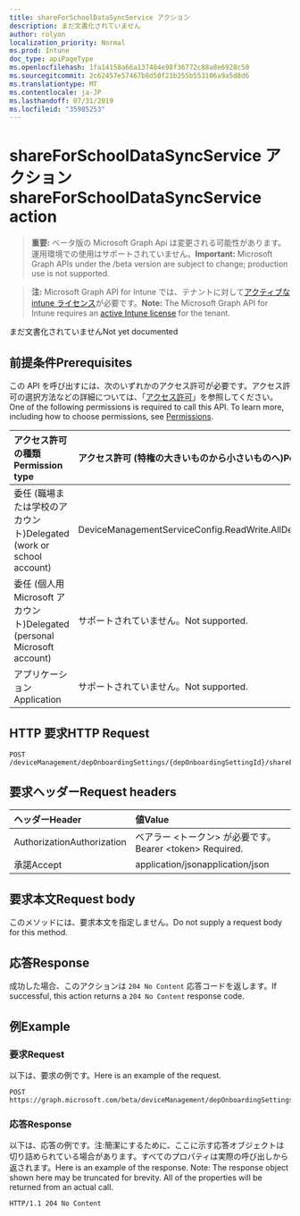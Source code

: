 ```yaml
---
title: shareForSchoolDataSyncService アクション
description: まだ文書化されていません
author: rolyon
localization_priority: Normal
ms.prod: Intune
doc_type: apiPageType
ms.openlocfilehash: 1fa14158a66a137484e98f36772c88a8e6928c50
ms.sourcegitcommit: 2c62457e57467b8d50f21b255b553106a9a5d8d6
ms.translationtype: MT
ms.contentlocale: ja-JP
ms.lasthandoff: 07/31/2019
ms.locfileid: "35985253"
---
```

# <a name="shareforschooldatasyncservice-action"></a><span data-ttu-id="dbdd6-103">shareForSchoolDataSyncService アクション</span><span class="sxs-lookup"><span data-stu-id="dbdd6-103">shareForSchoolDataSyncService action</span></span>

> <span data-ttu-id="dbdd6-104">**重要:** ベータ版の Microsoft Graph Api は変更される可能性があります。運用環境での使用はサポートされていません。</span><span class="sxs-lookup"><span data-stu-id="dbdd6-104">**Important:** Microsoft Graph APIs under the /beta version are subject to change; production use is not supported.</span></span>

> <span data-ttu-id="dbdd6-105">**注:** Microsoft Graph API for Intune では、テナントに対して[アクティブな intune ライセンス](https://go.microsoft.com/fwlink/?linkid=839381)が必要です。</span><span class="sxs-lookup"><span data-stu-id="dbdd6-105">**Note:** The Microsoft Graph API for Intune requires an [active Intune license](https://go.microsoft.com/fwlink/?linkid=839381) for the tenant.</span></span>

<span data-ttu-id="dbdd6-106">まだ文書化されていません</span><span class="sxs-lookup"><span data-stu-id="dbdd6-106">Not yet documented</span></span>

## <a name="prerequisites"></a><span data-ttu-id="dbdd6-107">前提条件</span><span class="sxs-lookup"><span data-stu-id="dbdd6-107">Prerequisites</span></span>
<span data-ttu-id="dbdd6-p101">この API を呼び出すには、次のいずれかのアクセス許可が必要です。アクセス許可の選択方法などの詳細については、「[アクセス許可](/graph/permissions-reference)」を参照してください。</span><span class="sxs-lookup"><span data-stu-id="dbdd6-p101">One of the following permissions is required to call this API. To learn more, including how to choose permissions, see [Permissions](/graph/permissions-reference).</span></span>

|<span data-ttu-id="dbdd6-110">アクセス許可の種類</span><span class="sxs-lookup"><span data-stu-id="dbdd6-110">Permission type</span></span>|<span data-ttu-id="dbdd6-111">アクセス許可 (特権の大きいものから小さいものへ)</span><span class="sxs-lookup"><span data-stu-id="dbdd6-111">Permissions (from most to least privileged)</span></span>|
|:---|:---|
|<span data-ttu-id="dbdd6-112">委任 (職場または学校のアカウント)</span><span class="sxs-lookup"><span data-stu-id="dbdd6-112">Delegated (work or school account)</span></span>|<span data-ttu-id="dbdd6-113">DeviceManagementServiceConfig.ReadWrite.All</span><span class="sxs-lookup"><span data-stu-id="dbdd6-113">DeviceManagementServiceConfig.ReadWrite.All</span></span>|
|<span data-ttu-id="dbdd6-114">委任 (個人用 Microsoft アカウント)</span><span class="sxs-lookup"><span data-stu-id="dbdd6-114">Delegated (personal Microsoft account)</span></span>|<span data-ttu-id="dbdd6-115">サポートされていません。</span><span class="sxs-lookup"><span data-stu-id="dbdd6-115">Not supported.</span></span>|
|<span data-ttu-id="dbdd6-116">アプリケーション</span><span class="sxs-lookup"><span data-stu-id="dbdd6-116">Application</span></span>|<span data-ttu-id="dbdd6-117">サポートされていません。</span><span class="sxs-lookup"><span data-stu-id="dbdd6-117">Not supported.</span></span>|

## <a name="http-request"></a><span data-ttu-id="dbdd6-118">HTTP 要求</span><span class="sxs-lookup"><span data-stu-id="dbdd6-118">HTTP Request</span></span>
<!-- {
  "blockType": "ignored"
}
-->
``` http
POST /deviceManagement/depOnboardingSettings/{depOnboardingSettingId}/shareForSchoolDataSyncService
```

## <a name="request-headers"></a><span data-ttu-id="dbdd6-119">要求ヘッダー</span><span class="sxs-lookup"><span data-stu-id="dbdd6-119">Request headers</span></span>
|<span data-ttu-id="dbdd6-120">ヘッダー</span><span class="sxs-lookup"><span data-stu-id="dbdd6-120">Header</span></span>|<span data-ttu-id="dbdd6-121">値</span><span class="sxs-lookup"><span data-stu-id="dbdd6-121">Value</span></span>|
|:---|:---|
|<span data-ttu-id="dbdd6-122">Authorization</span><span class="sxs-lookup"><span data-stu-id="dbdd6-122">Authorization</span></span>|<span data-ttu-id="dbdd6-123">ベアラー &lt;トークン&gt; が必要です。</span><span class="sxs-lookup"><span data-stu-id="dbdd6-123">Bearer &lt;token&gt; Required.</span></span>|
|<span data-ttu-id="dbdd6-124">承諾</span><span class="sxs-lookup"><span data-stu-id="dbdd6-124">Accept</span></span>|<span data-ttu-id="dbdd6-125">application/json</span><span class="sxs-lookup"><span data-stu-id="dbdd6-125">application/json</span></span>|

## <a name="request-body"></a><span data-ttu-id="dbdd6-126">要求本文</span><span class="sxs-lookup"><span data-stu-id="dbdd6-126">Request body</span></span>
<span data-ttu-id="dbdd6-127">このメソッドには、要求本文を指定しません。</span><span class="sxs-lookup"><span data-stu-id="dbdd6-127">Do not supply a request body for this method.</span></span>

## <a name="response"></a><span data-ttu-id="dbdd6-128">応答</span><span class="sxs-lookup"><span data-stu-id="dbdd6-128">Response</span></span>
<span data-ttu-id="dbdd6-129">成功した場合、このアクションは `204 No Content` 応答コードを返します。</span><span class="sxs-lookup"><span data-stu-id="dbdd6-129">If successful, this action returns a `204 No Content` response code.</span></span>

## <a name="example"></a><span data-ttu-id="dbdd6-130">例</span><span class="sxs-lookup"><span data-stu-id="dbdd6-130">Example</span></span>

### <a name="request"></a><span data-ttu-id="dbdd6-131">要求</span><span class="sxs-lookup"><span data-stu-id="dbdd6-131">Request</span></span>
<span data-ttu-id="dbdd6-132">以下は、要求の例です。</span><span class="sxs-lookup"><span data-stu-id="dbdd6-132">Here is an example of the request.</span></span>
``` http
POST https://graph.microsoft.com/beta/deviceManagement/depOnboardingSettings/{depOnboardingSettingId}/shareForSchoolDataSyncService
```

### <a name="response"></a><span data-ttu-id="dbdd6-133">応答</span><span class="sxs-lookup"><span data-stu-id="dbdd6-133">Response</span></span>
<span data-ttu-id="dbdd6-p102">以下は、応答の例です。注:簡潔にするために、ここに示す応答オブジェクトは切り詰められている場合があります。すべてのプロパティは実際の呼び出しから返されます。</span><span class="sxs-lookup"><span data-stu-id="dbdd6-p102">Here is an example of the response. Note: The response object shown here may be truncated for brevity. All of the properties will be returned from an actual call.</span></span>
``` http
HTTP/1.1 204 No Content
```





